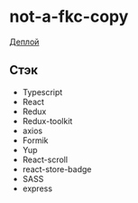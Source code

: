 # not-a-fkc-copy

[Деплой](https://dk-mcdonalds.herokuapp.com/)

## Стэк

* Typescript
* React
* Redux
* Redux-toolkit
* axios
* Formik
* Yup
* React-scroll
* react-store-badge
* SASS
* express